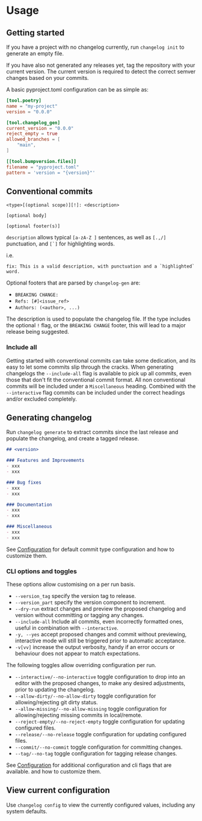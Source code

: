 # Usage

## Getting started

If you have a project with no changelog currently, run `changelog init` to
generate an empty file.

If you have also not generated any releases yet, tag the repository with your
current version.  The current version is required to detect the correct semver
changes based on your commits.

A basic pyproject.toml configuration can be as simple as:

```toml
[tool.poetry]
name = "my-project"
version = "0.0.0"

[tool.changelog_gen]
current_version = "0.0.0"
reject_empty = true
allowed_branches = [
    "main",
]

[[tool.bumpversion.files]]
filename = "pyproject.toml"
pattern = 'version = "{version}"'
```

## Conventional commits

```
<type>[(optional scope)][!]: <description>

[optional body]

[optional footer(s)]
```

`description` allows typical `[a-zA-Z ]` sentences, as well as `[.,/]`
punctuation, and ``[`]`` for highlighting words.

i.e.
```
fix: This is a valid description, with punctuation and a `highlighted` word.
```

Optional footers that are parsed by `changelog-gen` are:

* `BREAKING CHANGE:`
* `Refs: [#]<issue_ref>`
* `Authors: (<author>, ...)`

The description is used to populate the changelog file. If the type includes
the optional `!` flag, or the `BREAKING CHANGE` footer, this will lead to a
major release being suggested.

### Include all

Getting started with conventional commits can take some dedication, and its
easy to let some commits slip through the cracks. When generating changelogs
the `--include-all` flag is available to pick up all commits, even those that
don't fit the conventional commit format. All non conventional commits will be
included under a `Miscellaneous` heading. Combined with the `--interactive`
flag commits can be included under the correct headings and/or excluded
completely.

## Generating changelog

Run `changelog generate` to extract commits since the last release and populate
the changelog, and create a tagged release.

```md
## <version>

### Features and Improvements
- xxx
- xxx

### Bug fixes
- xxx
- xxx

### Documentation
- xxx
- xxx

### Miscellaneous
- xxx
- xxx
```

See [Configuration](/changelog-gen/configuration) for default commit type configuration
and how to customize them.

### CLI options and toggles

These options allow customising on a per run basis.

* `--version_tag` specify the version tag to release.
* `--version_part` specify the version component to increment.
* `--dry-run` extract changes and preview the proposed changelog and version
  without committing or tagging any changes.
* `--include-all` Include all commits, even incorrectly formatted ones, useful in combination with `--interactive`.
* `-y, --yes` accept proposed changes and commit without previewing, interactive
  mode will still be triggered prior to automatic acceptance.
* `-v[vv]` increase the output verbosity, handy if an error occurs or behaviour
  does not appear to match expectations.

The following toggles allow overriding configuration per run.

* `--interactive/--no-interactive` toggle configuration to drop into an editor with the proposed
  changes, to make any desired adjustments, prior to updating the changelog.
* `--allow-dirty/--no-allow-dirty` toggle configuration for allowing/rejecting git dirty status.
* `--allow-missing/--no-allow-missing` toggle configuration for allowing/rejecting missing commits in local/remote.
* `--reject-empty/--no-reject-empty` toggle configuration for updating configured files.
* `--release/--no-release` toggle configuration for updating configured files.
* `--commit/--no-commit` toggle configuration for committing changes.
* `--tag/--no-tag` toggle configuration for tagging release changes.

See [Configuration](/changelog-gen/configuration) for additional configuration and cli flags that are available.
and how to customize them.

## View current configuration

Use `changelog config` to view the currently configured values, including any
system defaults.
